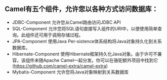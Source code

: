 ## Camel有五个组件，允许您以各种方式访问数据库：

* JDBC-Component 允许您从Camel路由访问JDBC API
* SQL-Component 允许您将SQL语句直接写入组件的URI中，以便使用简单查询。此组件还可用于调用存储过程。
* JPA-Component 使用Java Per-sistence体系结构将Java对象持久化到关系数据库。
* Hibernate-Component 使用Hibernate框架持久化Java对象。由于许可不兼容，该组件未随Apache
  Camel一起分发。你可以在骆驼额外项目中找到它  (https://github.com/camel-extra/camel-extra)
* Mybatis-Component 允许您将Java对象映射到关系数据库
